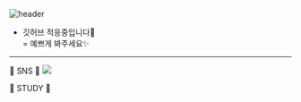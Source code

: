 ![header](https://capsule-render.vercel.app/api?type=waving&text=Druids&nbsp;Developer&fontSize=40&fontAlign=25&fontColor=FFFFFF&animation=fadeIn&height=170&fontAlignY=35&color=timeGradient)

- 깃허브 적응중입니다🌱  
= 예쁘게 봐주세요✨  

***

<body> 
💬 SNS 💬 
  
<img src="https://img.shields.io/badge/Blog-03C75A?style=for-the-badge&logo=Naver&logoColor=white" link=https://blog.naver.com/catoo_4>

💬 STUDY 💬 
  

  

</body> 


<!--
**SeungYeon04/SeungYeon04** is a ✨ _special_ ✨ repository because its `README.md` (this file) appears on your GitHub profile.

Here are some ideas to get you started:

- 🔭 I’m currently working on ...
- 🌱 I’m currently learning ...
- 👯 I’m looking to collaborate on ...
- 🤔 I’m looking for help with ...
- 💬 Ask me about ...
- 📫 How to reach me: ...
- 😄 Pronouns: ...
- ⚡ Fun fact: ...
폰트 어캐 
-->
